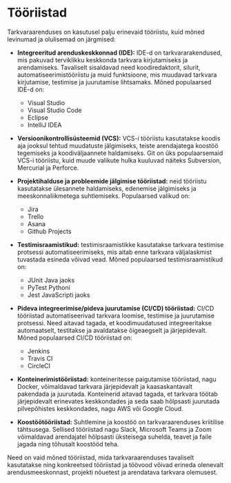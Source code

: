 # Tööriistad

Tarkvaraarenduses on kasutusel palju erinevaid tööriistu, kuid mõned levinumad ja olulisemad on järgmised:

- **Integreeritud arenduskeskkonnad (IDE):** IDE-d on tarkvararakendused, mis pakuvad terviklikku keskkonda tarkvara kirjutamiseks ja arendamiseks. Tavaliselt sisaldavad need koodiredaktorit, silurit, automatiseerimistööriistu ja muid funktsioone, mis muudavad tarkvara kirjutamise, testimise ja juurutamise lihtsamaks. Mõned populaarsed IDE-d on:
   - Visual Studio
   - Visual Studio Code
   - Eclipse
   - IntelliJ IDEA

- **Versioonikontrollisüsteemid (VCS):** VCS-i tööriistu kasutatakse koodis aja jooksul tehtud muudatuste jälgimiseks, teiste arendajatega koostöö tegemiseks ja koodiväljaannete haldamiseks. Git on üks populaarsemaid VCS-i tööriistu, kuid muude valikute hulka kuuluvad näiteks Subversion, Mercurial ja Perforce.

- **Projektihalduse ja probleemide jälgimise tööriistad:** neid tööriistu kasutatakse ülesannete haldamiseks, edenemise jälgimiseks ja meeskonnaliikmetega suhtlemiseks. Populaarsed valikud on:
  - Jira
  - Trello
  - Asana
  - Github Projects

- **Testimisraamistikud:** testimisraamistikke kasutatakse tarkvara testimise protsessi automatiseerimiseks, mis aitab enne tarkvara väljalaskmist tuvastada esineda võivad vead. Mõned populaarsed testimisraamistikud on:
  - JUnit Java jaoks
  - PyTest Pythoni
  - Jest JavaScripti jaoks

- **Pideva integreerimise/pideva juurutamise (CI/CD) tööriistad:** CI/CD tööriistad automatiseerivad tarkvara loomise, testimise ja juurutamise protsessi. Need aitavad tagada, et koodimuudatused integreeritakse automaatselt, testitakse ja avaldatakse õigeaegselt ja järjepidevalt. Mõned populaarsed CI/CD tööriistad on:
  - Jenkins
  - Travis CI
  - CircleCI

- **Konteinerimistööriistad:** konteineritesse paigutamise tööriistad, nagu Docker, võimaldavad tarkvara järjepidevalt ja kaasaskantavalt pakendada ja juurutada. Konteinerid aitavad tagada, et tarkvara töötab järjepidevalt erinevates keskkondades ja seda saab hõlpsasti juurutada pilvepõhistes keskkondades, nagu AWS või Google Cloud.

- **Koostöötööriistad:** Suhtlemine ja koostöö on tarkvaraarenduses kriitilise tähtsusega. Sellised tööriistad nagu Slack, Microsoft Teams ja Zoom võimaldavad arendajatel hõlpsasti üksteisega suhelda, teavet ja faile jagada ning tõhusalt koostööd teha.

Need on vaid mõned tööriistad, mida tarkvaraarenduses tavaliselt kasutatakse ning konkreetsed tööriistad ja töövood võivad erineda olenevalt arendusmeeskonnast, projekti nõuetest ja arendatava tarkvara olemusest.